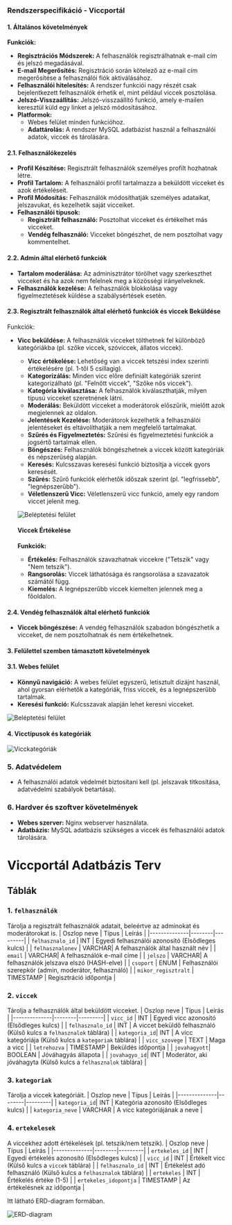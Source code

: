 ### Rendszerspecifikáció - Viccportál

#### 1. **Általános követelmények**

  **Funkciók:**

  - **Regisztrációs Módszerek:** A felhasználók regisztrálhatnak e-mail cím és jelszó megadásával.
  - **E-mail Megerősítés:** Regisztráció során kötelező az e-mail cím megerősítése a felhasználói fiók aktiválásához.
  - **Felhasználói hitelesítés:** A rendszer funkciói nagy részét csak bejelentkezett felhasználók érhetik el, mint például viccek posztolása.
  - **Jelszó-Visszaállítás:** Jelszó-visszaállító funkció, amely e-mailen keresztül küld egy linket a jelszó módosításához.
  - **Platformok:**
    - Webes felület minden funkcióhoz.
    - **Adattárolás:** A rendszer MySQL adatbázist használ a felhasználói adatok, viccek és tárolására.

#### 2.1. **Felhasználókezelés**
- **Profil Készítése:** Regisztrált felhasználók személyes profilt hozhatnak létre.
- **Profil Tartalom:** A felhasználói profil tartalmazza a beküldött vicceket és azok értékeléseit.
- **Profil Módosítás:** Felhasználók módosíthatják személyes adataikat, jelszavukat, és kezelhetik saját vicceiket.
- **Felhasználói típusok:**
  - **Regisztrált felhasználó:** Posztolhat vicceket és értékelhet más vicceket.
  - **Vendég felhasználó:** Vicceket böngészhet, de nem posztolhat vagy kommentelhet.

#### 2.2. **Admin által elérhető funkciók**
- **Tartalom moderálása:** Az adminisztrátor törölhet vagy szerkeszthet vicceket és ha azok nem felelnek meg a közösségi irányelveknek.
- **Felhasználók kezelése:** A felhasználók blokkolása vagy figyelmeztetések küldése a szabálysértések esetén.

#### 2.3. **Regisztrált felhasználók által elérhető funkciók és viccek Beküldése**
  Funkciók:

- **Vicc beküldése:** A felhasználók vicceket tölthetnek fel különböző kategóriákba (pl. szőke viccek, szóviccek, állatos viccek).
    - **Vicc értékelése:** Lehetőség van a viccek tetszési index szerinti értékelésére (pl.     1-től 5 csillagig).
    - **Kategorizálás:** Minden vicc előre definiált kategóriák szerint kategorizálható (pl. "Felnőtt viccek", "Szőke nős viccek").
    - **Kategória kiválasztása:** A felhasználók kiválaszthatják, milyen típusú vicceket szeretnének látni.
    - **Moderálás:** Beküldött vicceket a moderátorok előszűrik, mielőtt azok megjelennek az oldalon.
    - **Jelentések Kezelése:** Moderátorok kezelhetik a felhasználói jelentéseket és eltávolíthatják a nem megfelelő tartalmakat.
    - **Szűrés és Figyelmeztetés:** Szűrési és figyelmeztetési funkciók a jogsértő tartalmak ellen.
    - **Böngészés:** Felhasználók böngészhetnek a viccek között kategóriák és népszerűség alapján.
    - **Keresés:** Kulcsszavas keresési funkció biztosítja a viccek gyors keresését.
    - **Szűrés:** Szűrő funkciók elérhetők időszak szerint (pl. "legfrissebb", "legnépszerűbb").
    - **Véletlenszerű Vicc:** Véletlenszerű vicc funkció, amely egy random viccet jelenít meg.

  ![Beléptetési felület](Képek/Folyamatábra.png)

  #### **Viccek Értékelése**

  **Funkciók:**

  - **Értékelés:** Felhasználók szavazhatnak viccekre ("Tetszik" vagy "Nem tetszik").
  - **Rangsorolás:** Viccek láthatósága és rangsorolása a szavazatok számától függ.
  - **Kiemelés:** A legnépszerűbb viccek kiemelten jelennek meg a főoldalon.

#### 2.4. **Vendég felhasználók által elérhető funkciók**
- **Viccek böngészése:** A vendég felhasználók szabadon böngészhetik a vicceket, de nem posztolhatnak és nem értékelhetnek.

#### 3. **Felülettel szemben támasztott követelmények**

#### 3.1. **Webes felület**
- **Könnyű navigáció:** A webes felület egyszerű, letisztult dizájnt használ, ahol gyorsan elérhetők a kategóriák, friss viccek, és a legnépszerűbb tartalmak.
- **Keresési funkció:** Kulcsszavak alapján lehet keresni vicceket.

![Beléptetési felület](Képek/Belépési_minta.png)

#### 4. **Vicctípusok és kategóriák**

![Vicckategóriák](Képek/kategóriák.png)

### 5. **Adatvédelem**
- A felhasználói adatok védelmét biztosítani kell (pl. jelszavak titkosítása, adatvédelmi szabályok betartása).

### 6. **Hardver és szoftver követelmények**
- **Webes szerver:** Nginx webserver használata.
- **Adatbázis:** MySQL adatbázis szükséges a viccek és felhasználói adatok tárolására.

# Viccportál Adatbázis Terv

## Táblák

### 1. `felhasználók`
Tárolja a regisztrált felhasználók adatait, beleértve az adminokat és moderátorokat is.
| Oszlop neve  | Típus  | Leírás  |
|--------------|--------|---------|
| `felhasznalo_id`    | INT    | Egyedi felhasználói azonosító (Elsődleges kulcs) |
| `felhasznalonev`   | VARCHAR| A felhasználók által használt név |
| `email`      | VARCHAR| A felhasználók e-mail címe |
| `jelszo`   | VARCHAR| A felhasználók jelszava elszó (HASH-elve) |
| `csoport`       | ENUM   | Felhasználói szerepkör (admin, moderátor, felhasználó) |
| `mikor_regisztralt` | TIMESTAMP | Regisztráció időpontja |

### 2. `viccek`
Tárolja a felhasználók által beküldött vicceket.
| Oszlop neve  | Típus  | Leírás  |
|--------------|--------|---------|
| `vicc_id`    | INT    | Egyedi vicc azonosító (Elsődleges kulcs) |
| `felhasznalo_id`    | INT    | A viccet beküldő felhasználó (Külső kulcs a `felhasznalok` táblára) |
| `kategoria_id`| INT    | A vicc kategóriája (Külső kulcs a `kategoriak` táblára) |
| `vicc_szovege`  | TEXT   | Maga a vicc |
| `letrehozva` | TIMESTAMP | Beküldés időpontja |
| `jovahagyott`| BOOLEAN | Jóváhagyás állapota |
| `jovahagyo_id`| INT    | Moderátor, aki jóváhagyta (Külső kulcs a `felhasznalok` táblára) |

### 3. `kategoriak`
Tárolja a viccek kategóriáit.
| Oszlop neve  | Típus  | Leírás  |
|--------------|--------|---------|
| `kategoria_id`| INT    | Kategória azonosító (Elsődleges kulcs) |
| `kategoria_neve` | VARCHAR | A vicc kategóriájának a neve |

### 4. `ertekelesek`
A viccekhez adott értékelések (pl. tetszik/nem tetszik).
| Oszlop neve  | Típus  | Leírás  |
|--------------|--------|---------|
| `ertekeles_id`  | INT    | Egyedi értékelés azonosító (Elsődleges kulcs) |
| `vicc_id`    | INT    | Értékelt vicc (Külső kulcs a `viccek` táblára) |
| `felhasznalo_id`    | INT    | Értékelést adó felhasználó (Külső kulcs a `felhasznalok` táblára) |
| `ertekeles` | INT  | Értékelés értéke (1-5) |
| `ertekeles_idopontja` | TIMESTAMP | Az értékelésnek az időpontja |

Itt látható ERD-diagram formában.

![ERD-diagram](Képek/ERD-diagram.png)
